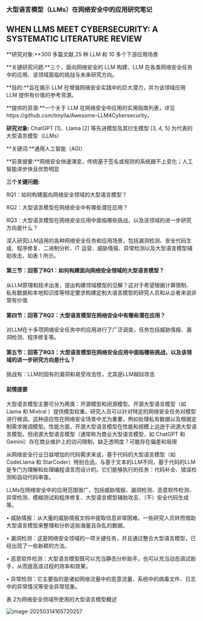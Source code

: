 ### 大型语言模型（LLMs）在网络安全中的应用研究笔记

## **WHEN LLMS MEET CYBERSECURITY: A SYSTEMATIC LITERATURE REVIEW**

**研究对象:**300 多篇文献,25 种 LLM 和 10 多个下游应用场景

**关键研究问题:**三个，面向网络安全的 LLM 构建、LLM 在各类网络安全任务中的应用、该领域面临的挑战与未来研究方向。

**目的:**旨在揭示 LLM 在增强网络安全实践中的巨大潜力，并为该领域应用 LLM 提供有价值的参考资源。

**提供的资源:**一个关于 LLM 在网络安全中应用的实用指南列表，详见https://github.com/tmylla/Awesome-LLM4Cybersecurity。

**研究对象:** ChatGPT [1]、Llama [2] 等先进模型及其衍生模型 [3, 4, 5] 为代表的大型语言模型（LLMs）

**关键词:**通用人工智能（AGI）

**前景提要:**网络安全快速演变，传统基于签名或规则的系统跟不上变化；人工智能进步快且优势明显

**三个关键问题:**

RQ1：如何构建面向网络安全领域的大型语言模型？

RQ2：大型语言模型在网络安全中有哪些潜在应用？ 

RQ3：大型语言模型在网络安全应用中面临哪些挑战，以及该领域的进一步研究方向是什么？ 

深入研究LLM适用的各种网络安全任务和应用场景，包括漏洞检测、安全代码生成、程序修复、二进制分析、IT 运营、威胁情报、异常检测以及大型语言模型辅助攻击，如表 1 所示。

#### 第三节：回答了RQ1：如何构建面向网络安全领域的大型语言模型？

从LLM原理和技术出发，提出构建领域模型的见解？这对于希望根据计算限制、私有数据和本地知识库等特定要求构建定制大语言模型的研究人员和从业者来说非常有价值

#### 第四节：回答了RQ2：大型语言模型在网络安全中有哪些潜在应用？ 

对LLM在十多项网络安全任务中的应用进行了广泛调查，任务包括威胁情报、漏洞检测、程序修复等。

#### 第五节：回答了RQ3：大型语言模型在网络安全应用中面临哪些挑战，以及该领域的进一步研究方向是什么？ 

挑战有：LLM的固有的漏洞和易受攻击性，尤其是LLM越狱攻击

#### 前情提要

大型语言模型主要可分为两类：开源模型和闭源模型。开源大型语言模型（如 Llama 和 Mixtral ）提供模型权重，研究人员可以针对特定的网络安全任务对模型进行微调。这种适应性在网络安全场景中尤为重要，例如处理私有数据以及根据定制需求微调模型。性能方面，开源大型语言模型在性能和规模上远逊于闭源大型语言模型。但闭源大型语言模型（通常称为商业大型语言模型，如 ChatGPT 和 Gemini）存在商业维护上的访问限制，缺乏透明度？可能存在偏差和局限

从网络安全行业日益增加的代码需求来说，基于代码的大型语言模型（如 CodeLlama 和 StarCoder）特别合适。与基于文本的LLM不同，基于代码的LLM是专门为理解和处理编程语言而设计的。它们能够执行的任务：代码补全、错误检测和自动代码审查。

LLMs在网络安全中的应用范围很广，包括威胁情报、漏洞检测、恶意软件检测、异常检测、模糊测试和程序修复、大型语言模型辅助攻击、（不）安全代码生成等。

• 威胁情报：从大量的威胁情报文档中提取信息非常困难。一些研究人员转而借助大型语言模型来整理和分析这些海量且杂乱的数据。 

• 漏洞检测：这是网络安全领域的一项关键任务，并且通过整合大型语言模型，已经出现了一些新颖的方法。 

• 恶意软件检测：大型语言模型既可以充当静态分析助手，也可以充当动态调试助手，从而提高该过程的效率和效果。 

• 异常检测：它主要指的是诸如网络流量中的恶意流量、系统中的病毒文件、日志中的异常情况等安全异常现象。 

表 2为网络安全领域所使用的大型语言模型概述

![image-20250314165720257](C:\Users\zds\AppData\Roaming\Typora\typora-user-images\image-20250314165720257.png)